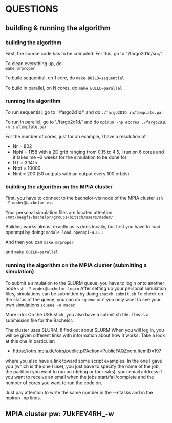 
QUESTIONS
=========



building & running the algorithm
--------------------------------

### building the algorithm
First, the source code has to be compiled. For this, go to './fargo2d1d/src/'.

To clean everything up, do 	
  `make mrproper`

To build sequential, on 1 core, do
  `make BUILD=sequential` 

To build in parallel, on N cores, do
  `make BUILD=parallel`

### running the algorithm
To run sequential, go to './fargo2d1d/' and do
  `./fargo2D1D in/template.par`

To run in parallel, go to './fargo2d1d/' and do
  `mpirun -np #cores ./fargo2D1D -m in/template.par`

For the number of cores, just for an example, I have a resolution of
  * Nr = 802
  * Nphi = 1158
with a 2D grid ranging from 0.15 to 4.5, I run on 6 cores and it takes me
~2 weeks for the simulation to be done for
  * DT = 3.1415
  * Ntot = 10000
  * Nint = 200
(50 outputs with an output every 100 orbits)

### building the algorithm on the MPIA cluster

First, you have to connect to the bachelor-vis node of the MPIA cluster
  `ssh -Y mader@bachelor-vis`

Your personal simulation files are located attention
  `/mnt/beegfs/bachelor/groups/bitsch/users/mader/`

Building works almost exactly as is does locally, but first you have to
load openmpi by doing:
  `module load openmpi-4.0.1`

And then you can 
  `make mrproper`

and
  `make BUILD=parallel`

### running the algorithm on the MPIA cluster (submitting a simulation)
To submit a simulation to the SLURM queue, you have to login onto another node
  `ssh -Y mader@bachelor-login`
After setting up your personal simulation files, simulations can be submitted
by doing
  `sbatch submit.sh`
To check on the status of the queue, you can do
  `squeue`
or if you only want to see your own simulations
  `squeue -u mader`

More info:
On the USB stick, you also have a submit.sh file.
This is a submission file for the Bachelor.

The cluster uses SLURM. 			!! find out about SLURM
When you will log in, you will be given different links with
information about how it works. Take a look at this one in particular:

  * https://otrs.mpia.de/otrs/public.pl?Action=PublicFAQZoom;ItemID=197

where you also have a link toward some script examples.
In the one I gave you (which is the one I use), you just have to specify the
name of the job, the partition you want to run on (debug or four-wks),
your email address if you want to receive an email when the jobs
start/fail/complete and the number of cores you want to run the code on.

Just pay attention to write the same number in the --ntasks
and in the mpirun -np lines.





## MPIA cluster pw: 7UkFEY4RH_-w

